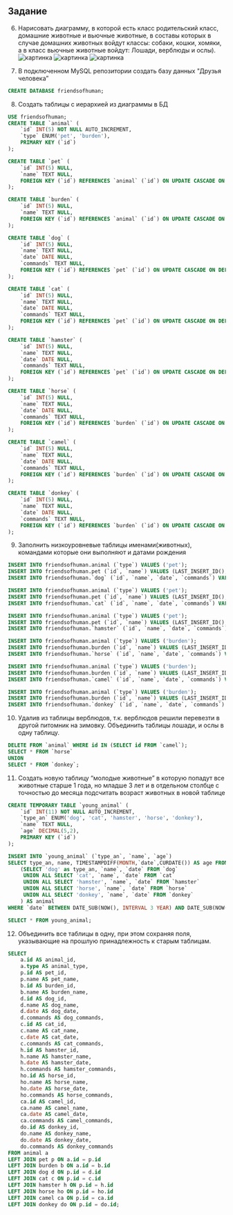 ## Задание
6. Нарисовать диаграмму, в которой есть класс родительский класс, домашние
животные и вьючные животные, в составы которых в случае домашних
животных войдут классы: собаки, кошки, хомяки, а в класс вьючные животные
войдут: Лошади, верблюды и ослы).
![картинка](/MySql/img/01.png)
![картинка](/MySql/img/02.png)
![картинка](/MySql/img/03.png)

1. В подключенном MySQL репозитории создать базу данных "Друзья человека”

```sql
CREATE DATABASE friendsofhuman;
```

8. Создать таблицы с иерархией из диаграммы в БД

```sql
USE friendsofhuman;
CREATE TABLE `animal` (
	`id` INT(5) NOT NULL AUTO_INCREMENT,
	`type` ENUM('pet', 'burden'),
	PRIMARY KEY (`id`)
);

CREATE TABLE `pet` (
	`id` INT(5) NULL,
	`name` TEXT NULL,
	FOREIGN KEY (`id`) REFERENCES `animal` (`id`) ON UPDATE CASCADE ON DELETE CASCADE
);

CREATE TABLE `burden` (
	`id` INT(5) NULL,
	`name` TEXT NULL,
	FOREIGN KEY (`id`) REFERENCES `animal` (`id`) ON UPDATE CASCADE ON DELETE CASCADE
);

CREATE TABLE `dog` (
	`id` INT(5) NULL,
	`name` TEXT NULL,
	`date` DATE NULL,
	`commands` TEXT NULL,
	FOREIGN KEY (`id`) REFERENCES `pet` (`id`) ON UPDATE CASCADE ON DELETE CASCADE
);

CREATE TABLE `cat` (
	`id` INT(5) NULL,
	`name` TEXT NULL,
	`date` DATE NULL,
	`commands` TEXT NULL,
	FOREIGN KEY (`id`) REFERENCES `pet` (`id`) ON UPDATE CASCADE ON DELETE CASCADE
);

CREATE TABLE `hamster` (
	`id` INT(5) NULL,
	`name` TEXT NULL,
	`date` DATE NULL,
	`commands` TEXT NULL,
	FOREIGN KEY (`id`) REFERENCES `pet` (`id`) ON UPDATE CASCADE ON DELETE CASCADE
);

CREATE TABLE `horse` (
	`id` INT(5) NULL,
	`name` TEXT NULL,
	`date` DATE NULL,
	`commands` TEXT NULL,
	FOREIGN KEY (`id`) REFERENCES `burden` (`id`) ON UPDATE CASCADE ON DELETE CASCADE
);

CREATE TABLE `camel` (
	`id` INT(5) NULL,
	`name` TEXT NULL,
	`date` DATE NULL,
	`commands` TEXT NULL,
	FOREIGN KEY (`id`) REFERENCES `burden` (`id`) ON UPDATE CASCADE ON DELETE CASCADE
);

CREATE TABLE `donkey` (
	`id` INT(5) NULL,
	`name` TEXT NULL,
	`date` DATE NULL,
	`commands` TEXT NULL,
	FOREIGN KEY (`id`) REFERENCES `burden` (`id`) ON UPDATE CASCADE ON DELETE CASCADE
);
```


9. Заполнить низкоуровневые таблицы именами(животных), командами которые они выполняют и датами рождения

```sql
INSERT INTO friendsofhuman.animal (`type`) VALUES ('pet');
INSERT INTO friendsofhuman.pet (`id`, `name`) VALUES (LAST_INSERT_ID(), 'dog');
INSERT INTO friendsofhuman.`dog` (`id`, `name`, `date`, `commands`) VALUES (LAST_INSERT_ID(), 'pesel', '2020-01-01', 'bark');

INSERT INTO friendsofhuman.animal (`type`) VALUES ('pet');
INSERT INTO friendsofhuman.pet (`id`, `name`) VALUES (LAST_INSERT_ID(), 'cat');
INSERT INTO friendsofhuman.`cat` (`id`, `name`, `date`, `commands`) VALUES (LAST_INSERT_ID(), 'kisulya', '2021-01-01', 'purr');

INSERT INTO friendsofhuman.animal (`type`) VALUES ('pet');
INSERT INTO friendsofhuman.pet (`id`, `name`) VALUES (LAST_INSERT_ID(), 'hamster');
INSERT INTO friendsofhuman.`hamster` (`id`, `name`, `date`, `commands`) VALUES (LAST_INSERT_ID(), 'Homyak Bozhiy Rastropovich', '2024-04-15', 'submit to the award');

INSERT INTO friendsofhuman.animal (`type`) VALUES ('burden');
INSERT INTO friendsofhuman.burden (`id`, `name`) VALUES (LAST_INSERT_ID(), 'horse');
INSERT INTO friendsofhuman.`horse` (`id`, `name`, `date`, `commands`) VALUES (LAST_INSERT_ID(), 'bucephalus', '2022-12-12', 'jump on an elephant');

INSERT INTO friendsofhuman.animal (`type`) VALUES ('burden');
INSERT INTO friendsofhuman.burden (`id`, `name`) VALUES (LAST_INSERT_ID(), 'camel');
INSERT INTO friendsofhuman.`camel` (`id`, `name`, `date`, `commands`) VALUES (LAST_INSERT_ID(), 'vasya', '2010-01-01', 'spit');

INSERT INTO friendsofhuman.animal (`type`) VALUES ('burden');
INSERT INTO friendsofhuman.burden (`id`, `name`) VALUES (LAST_INSERT_ID(), 'donkey');
INSERT INTO friendsofhuman.`donkey` (`id`, `name`, `date`, `commands`) VALUES (LAST_INSERT_ID(), 'moisey', '2023-01-01', 'carrot');

```


10.  Удалив из таблицы верблюдов, т.к. верблюдов решили перевезти в другой питомник на зимовку. Объединить таблицы лошади, и ослы в одну таблицу.

```sql
DELETE FROM `animal` WHERE id IN (SELECT id FROM `camel`);
SELECT * FROM `horse`
UNION
SELECT * FROM `donkey`;
```

11.   Создать новую таблицу “молодые животные” в которую попадут все
животные старше 1 года, но младше 3 лет и в отдельном столбце с точностью
до месяца подсчитать возраст животных в новой таблице

```sql
CREATE TEMPORARY TABLE `young_animal` (
	`id` INT(11) NOT NULL AUTO_INCREMENT,
	`type_an` ENUM('dog', 'cat', 'hamster', 'horse', 'donkey'),
	`name` TEXT NULL,
	`age` DECIMAL(5,2),
	PRIMARY KEY (`id`)
);

INSERT INTO `young_animal` (`type_an`, `name`, `age`)
SELECT type_an, name, TIMESTAMPDIFF(MONTH,`date`,CURDATE()) AS age FROM 
    (SELECT 'dog' as type_an, `name`, `date` FROM `dog`
     UNION ALL SELECT 'cat', `name`, `date` FROM `cat`
     UNION ALL SELECT 'hamster', `name`, `date` FROM `hamster`
     UNION ALL SELECT 'horse', `name`, `date` FROM `horse`     
     UNION ALL SELECT 'donkey', `name`, `date` FROM `donkey`
    ) AS animal
WHERE `date` BETWEEN DATE_SUB(NOW(), INTERVAL 3 YEAR) AND DATE_SUB(NOW(), INTERVAL 1 YEAR);

SELECT * FROM young_animal;
```

12.  Объединить все таблицы в одну, при этом сохраняя поля, указывающие на
прошлую принадлежность к старым таблицам.

```sql
SELECT 
    a.id AS animal_id,
    a.type AS animal_type,
    p.id AS pet_id,
    p.name AS pet_name,
    b.id AS burden_id,
    b.name AS burden_name,
    d.id AS dog_id,
    d.name AS dog_name,
    d.date AS dog_date,
    d.commands AS dog_commands,
    c.id AS cat_id,
    c.name AS cat_name,
    c.date AS cat_date,
    c.commands AS cat_commands,
    h.id AS hamster_id,
    h.name AS hamster_name,
    h.date AS hamster_date,
    h.commands AS hamster_commands,
    ho.id AS horse_id,
    ho.name AS horse_name,
    ho.date AS horse_date,
    ho.commands AS horse_commands,
    ca.id AS camel_id,
    ca.name AS camel_name,
    ca.date AS camel_date,
    ca.commands AS camel_commands,
    do.id AS donkey_id,
    do.name AS donkey_name,
    do.date AS donkey_date,
    do.commands AS donkey_commands
FROM animal a
LEFT JOIN pet p ON a.id = p.id
LEFT JOIN burden b ON a.id = b.id
LEFT JOIN dog d ON p.id = d.id
LEFT JOIN cat c ON p.id = c.id
LEFT JOIN hamster h ON p.id = h.id
LEFT JOIN horse ho ON p.id = ho.id
LEFT JOIN camel ca ON p.id = ca.id
LEFT JOIN donkey do ON p.id = do.id;



